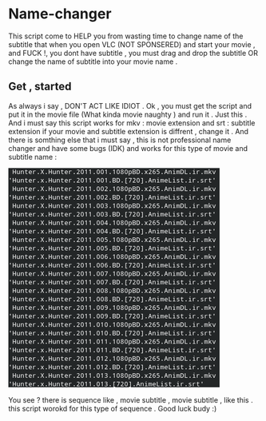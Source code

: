 # Name-changer 
This script come to HELP you from wasting time to change name of the subtitle that when you open VLC (NOT SPONSERED) and start your movie , and FUCK !, you dont have subtitle , you must drag and drop the subtitle OR change the name of subtitle into your movie name . 

## Get , started 
As always i say , DON'T ACT LIKE IDIOT . Ok , you must get the script and put it in the movie file (What kinda movie naughty ) and run it . Just this . 
And i must say this script works for mkv : movie extension and srt : subtitle extension if your movie and subtitle extension is diffrent , change it .
And there is somthing else that i must say , this is not professional name changer and have some bugs (IDK) and works for this type of movie and subtitle name : 

![screenshot1](screenshot_/SCREENSHOT.png)

You see ? there is sequence like , movie subtitle , movie subtitle , like this . this script worokd for this type of sequence . 
Good luck budy :)


